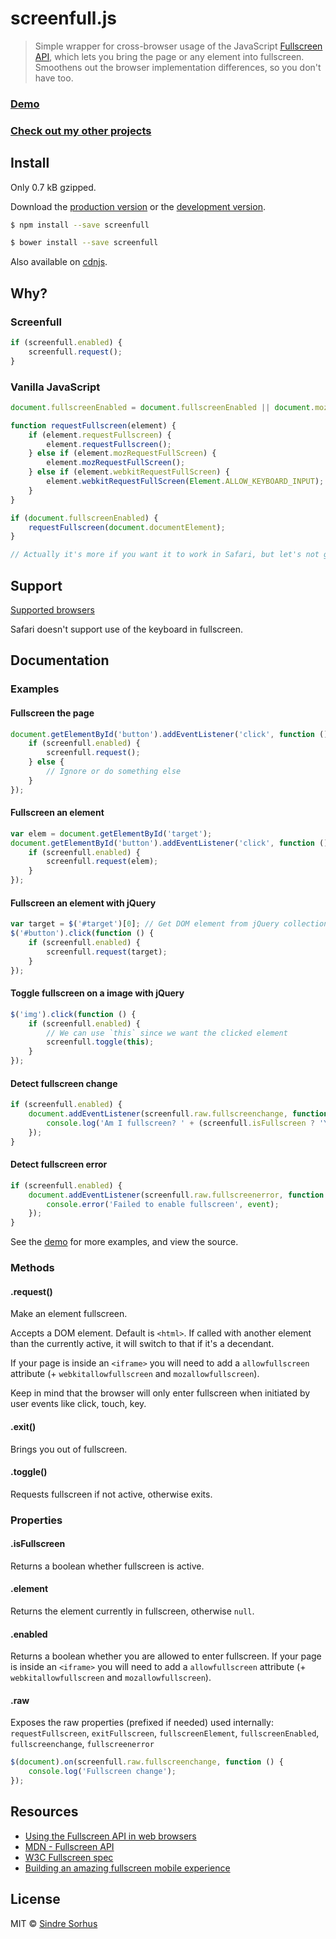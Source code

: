 # screenfull.js

> Simple wrapper for cross-browser usage of the JavaScript [Fullscreen API](https://developer.mozilla.org/en/DOM/Using_full-screen_mode), which lets you bring the page or any element into fullscreen. Smoothens out the browser implementation differences, so you don't have too.


### [Demo](http://sindresorhus.com/screenfull.js)

### [Check out my other projects](https://github.com/sindresorhus?tab=repositories)


## Install

Only 0.7 kB gzipped.

Download the [production version][min] or the [development version][max].

[min]: https://github.com/sindresorhus/screenfull.js/raw/gh-pages/dist/screenfull.min.js
[max]: https://github.com/sindresorhus/screenfull.js/raw/gh-pages/dist/screenfull.js

```sh
$ npm install --save screenfull
```

```sh
$ bower install --save screenfull
```

Also available on [cdnjs](https://cdnjs.com/libraries/screenfull.js).


## Why?

### Screenfull

```js
if (screenfull.enabled) {
	screenfull.request();
}
```

### Vanilla JavaScript

```js
document.fullscreenEnabled = document.fullscreenEnabled || document.mozFullScreenEnabled || document.documentElement.webkitRequestFullScreen;

function requestFullscreen(element) {
	if (element.requestFullscreen) {
		element.requestFullscreen();
	} else if (element.mozRequestFullScreen) {
		element.mozRequestFullScreen();
	} else if (element.webkitRequestFullScreen) {
		element.webkitRequestFullScreen(Element.ALLOW_KEYBOARD_INPUT);
	}
}

if (document.fullscreenEnabled) {
	requestFullscreen(document.documentElement);
}

// Actually it's more if you want it to work in Safari, but let's not go there...
```


## Support

[Supported browsers](http://caniuse.com/fullscreen)

Safari doesn't support use of the keyboard in fullscreen.


## Documentation


### Examples


#### Fullscreen the page

```js
document.getElementById('button').addEventListener('click', function () {
	if (screenfull.enabled) {
		screenfull.request();
	} else {
		// Ignore or do something else
	}
});
```


#### Fullscreen an element

```js
var elem = document.getElementById('target');
document.getElementById('button').addEventListener('click', function () {
	if (screenfull.enabled) {
		screenfull.request(elem);
	}
});
```


#### Fullscreen an element with jQuery

```js
var target = $('#target')[0]; // Get DOM element from jQuery collection
$('#button').click(function () {
	if (screenfull.enabled) {
		screenfull.request(target);
	}
});
```


#### Toggle fullscreen on a image with jQuery

```js
$('img').click(function () {
	if (screenfull.enabled) {
		// We can use `this` since we want the clicked element
		screenfull.toggle(this);
	}
});
```


#### Detect fullscreen change

```js
if (screenfull.enabled) {
	document.addEventListener(screenfull.raw.fullscreenchange, function () {
		console.log('Am I fullscreen? ' + (screenfull.isFullscreen ? 'Yes' : 'No'));
	});
}
```

#### Detect fullscreen error

```js
if (screenfull.enabled) {
	document.addEventListener(screenfull.raw.fullscreenerror, function (event) {
		console.error('Failed to enable fullscreen', event);
	});
}
```

See the [demo](http://sindresorhus.com/screenfull.js) for more examples, and view the source.


### Methods

#### .request()

Make an element fullscreen.

Accepts a DOM element. Default is `<html>`. If called with another element than the currently active, it will switch to that if it's a decendant.

If your page is inside an `<iframe>` you will need to add a `allowfullscreen` attribute (+ `webkitallowfullscreen` and `mozallowfullscreen`).

Keep in mind that the browser will only enter fullscreen when initiated by user events like click, touch, key.

#### .exit()

Brings you out of fullscreen.

#### .toggle()

Requests fullscreen if not active, otherwise exits.


### Properties

#### .isFullscreen

Returns a boolean whether fullscreen is active.

#### .element

Returns the element currently in fullscreen, otherwise `null`.

#### .enabled

Returns a boolean whether you are allowed to enter fullscreen. If your page is inside an `<iframe>` you will need to add a `allowfullscreen` attribute (+ `webkitallowfullscreen` and `mozallowfullscreen`).

#### .raw

Exposes the raw properties (prefixed if needed) used internally: `requestFullscreen`, `exitFullscreen`, `fullscreenElement`, `fullscreenEnabled`, `fullscreenchange`, `fullscreenerror`

```js
$(document).on(screenfull.raw.fullscreenchange, function () {
	console.log('Fullscreen change');
});
```


## Resources

- [Using the Fullscreen API in web browsers](http://hacks.mozilla.org/2012/01/using-the-fullscreen-api-in-web-browsers/)
- [MDN - Fullscreen API](https://developer.mozilla.org/en/DOM/Using_full-screen_mode)
- [W3C Fullscreen spec](http://dvcs.w3.org/hg/fullscreen/raw-file/tip/Overview.html)
- [Building an amazing fullscreen mobile experience](http://www.html5rocks.com/en/mobile/fullscreen/)


## License

MIT © [Sindre Sorhus](http://sindresorhus.com)
